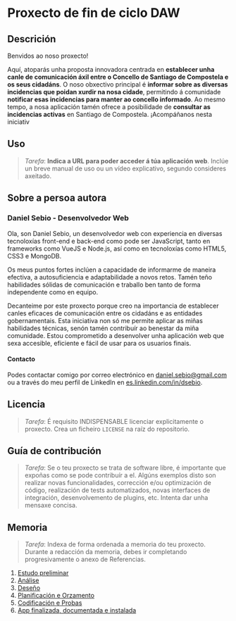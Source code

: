 # Proxecto de fin de ciclo DAW
## Descrición

Benvidos ao noso proxecto!

Aquí, atoparás unha proposta innovadora centrada en **establecer unha canle de comunicación áxil entre o Concello de Santiago de Compostela e os seus cidadáns**. O noso obxectivo principal é **informar sobre as diversas incidencias que poidan xurdir na nosa cidade**, permitindo á comunidade **notificar esas incidencias para manter ao concello informado**. Ao mesmo tempo, a nosa aplicación tamén ofrece a posibilidade de **consultar as incidencias activas** en Santiago de Compostela. ¡Acompáñanos nesta iniciativ

## Uso

> *Tarefa*: **Indica a URL para poder acceder á túa aplicación web**. 
Inclúe un breve manual de uso ou un vídeo explicativo, segundo consideres axeitado.

## Sobre a persoa autora

### Daniel Sebio - Desenvolvedor Web

Ola, son Daniel Sebio, un desenvolvedor web con experiencia en diversas tecnoloxías front-end e back-end como pode ser JavaScript, tanto en frameworks como VueJS e Node.js, así como en tecnoloxías como HTML5, CSS3 e MongoDB.

Os meus puntos fortes inclúen a capacidade de informarme de maneira efectiva, a autosuficiencia e adaptabilidade a novos retos. Tamén teño habilidades sólidas de comunicación e traballo ben tanto de forma independente como en equipo.

Decanteime por este proxecto porque creo na importancia de establecer canles eficaces de comunicación entre os cidadáns e as entidades gobernamentais. Esta iniciativa non só me permite aplicar as miñas habilidades técnicas, senón tamén contribuír ao benestar da miña comunidade. Estou comprometido a desenvolver unha aplicación web que sexa accesible, eficiente e fácil de usar para os usuarios finais.

#### Contacto
Podes contactar comigo por correo electrónico en [daniel.sebio@gmail.com](mailto:daniel.sebio@gmail.com) ou a través do meu perfil de LinkedIn en [es.linkedin.com/in/dsebio](https://es.linkedin.com/in/dsebio).




## Licencia

> *Tarefa*: É requisito INDISPENSABLE licenciar explicitamente o proxecto. Crea un ficheiro `LICENSE` na raíz do repositorio.

## Guía de contribución

> *Tarefa*: Se o teu proxecto se trata de software libre, é importante que expoñas como se pode contribuír a el. Algúns exemplos disto son realizar novas funcionalidades, corrección e/ou optimización de código, realización de tests automatizados, novas interfaces de integración, desenvolvemento de plugins, etc. Intenta dar unha mensaxe concisa.

## Memoria

> *Tarefa*: Indexa de forma ordenada a memoria do teu proxecto.
> Durante a redacción da memoria, debes ir completando progresivamente o anexo de Referencias.

1. [Estudo preliminar](doc/templates/1_estudo_preliminar.md)
2. [Análise](doc/templates/2_analise.md)
3. [Deseño](doc/templates/3_deseno.md)
4. [Planificación e Orzamento](doc/templates/a3_orzamento.md)
4. [Codificación e Probas](doc/templates/4_codificacion_probas.md)
5. [App finalizada, documentada e instalada](doc/templates/5_manuais.md)
